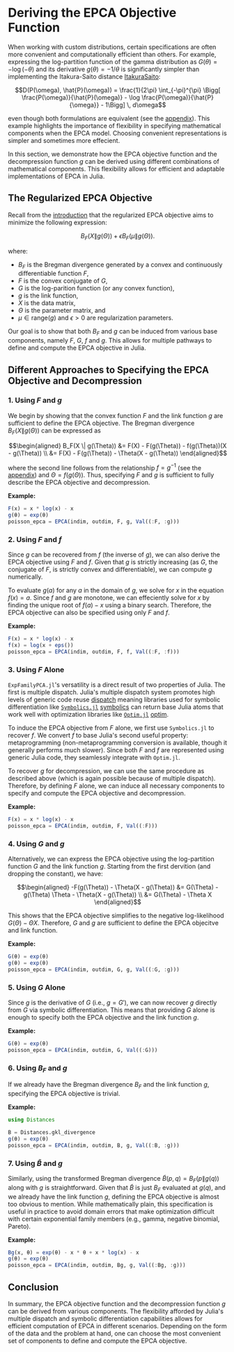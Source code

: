 # Deriving the EPCA Objective Function

When working with custom distributions, certain specifications are often more convenient and computationally efficient than others. For example, expressing the log-partition function of the gamma distribution as $G(\theta) = -\log(-\theta)$ and its derivative $g(\theta) = -1/\theta$ is significantly simpler than implementing the Itakura-Saito distance [ItakuraSaito](@cite):

```math
D(P(\omega), \hat{P}(\omega)) = \frac{1}{2\pi} \int_{-\pi}^{\pi} \Bigg[ \frac{P(\omega)}{\hat{P}(\omega)} - \log \frac{P(\omega)}{\hat{P}{\omega}} - 1\Bigg] \, d\omega
```

even though both formulations are equivalent (see the [appendix](./appendix/gamma.md)). This example highlights the importance of flexibility in specifying mathematical components when the EPCA model. Choosing convenient representations is simpler and sometimes more effecient.

In this section, we demonstrate how the EPCA objective function and the decompression function $g$ can be derived using different combinations of mathematical components. This flexibility allows for efficient and adaptable implementations of EPCA in Julia.

## The Regularized EPCA Objective

Recall from the [introduction](./intro.md) that the regularized EPCA objective aims to minimize the following expression:

```math
B_{F}(X \| g(\Theta)) + \epsilon B_{F}(\mu \| g(\Theta)).
```

where:

*  $B_F$ is the Bregman divergence generated by a convex and continuously differentiable function $F$,
*  $F$ is the convex conjugate of $G$,
*  $G$ is the log-parition function (or any convex function),
*  $g$ is the link function,
*  $X$ is the data matrix,
*  $\Theta$ is the parameter matrix, and
*  $\mu \in \mathrm{range}(g)$ and $\epsilon > 0$ are regularization parameters.

Our goal is to show that both $B_F$ and $g$ can be induced from various base components, namely $F$, $G$, $f$ and $g$. This allows for multiple pathways to define and compute the EPCA objective in Julia.

## Different Approaches to Specifying the EPCA Objective and Decompression

### 1. Using $F$ and $g$

We begin by showing that the convex function $F$ and the link function $g$ are sufficient to define the EPCA objective. The Bregman divergence $B_F(X \| g(\Theta))$ can be expressed as

```math
\begin{aligned}
B_F(X \| g(\Theta)) &= F(X) - F(g(\Theta)) - f(g(\Theta))(X - g(\Theta)) \\
&= F(X) - F(g(\Theta)) - \Theta(X - g(\Theta))
\end{aligned}
```

where the second line follows from the relationship $f = g^{-1}$ (see the [appendix](./appendix/inverses.md)) and $\Theta = f(g(\Theta))$. Thus, specifying $F$ and $g$ is sufficient to fully describe the EPCA objective and decompression.

**Example:**
```julia
F(x) = x * log(x) - x
g(θ) = exp(θ)
poisson_epca = EPCA(indim, outdim, F, g, Val((:F, :g)))
```

### 2. Using $F$ and $f$

Since $g$ can be recovered from $f$ (the inverse of $g$), we can also derive the EPCA objective using $F$ and $f$. Given that $g$ is strictly increasing (as $G$, the conjugate of $F$, is strictly convex and differentiable), we can compute $g$ numerically.

To evaluate $g(a)$ for any $a$ in the domain of $g$, we solve for $x$ in the equation $f(x) = a$. Since $f$ and $g$ are monotone, we can effeciently solve for $x$ by finding the unique root of $f(a) - x$ using a binary search. Therefore, the EPCA objective can also be specified using only $F$ and $f$.

**Example:**
```julia
F(x) = x * log(x) - x
f(x) = log(x + eps())
poisson_epca = EPCA(indim, outdim, F, f, Val((:F, :f)))
```

### 3. Using $F$ Alone

`ExpFamilyPCA.jl`'s versatility is a direct result of two properties of Julia. The first is multiple dispatch. Julia's multiple dispatch system promotes high levels of generic code reuse [dispatch](@cite) meaning libraries used for symbolic differentiation like [`Symbolics.jl`](https://symbolics.juliasymbolics.org/stable/) [symbolics](@cite) can return base Julia atoms that work well with optimization libraries like [`Optim.jl`](https://julianlsolvers.github.io/Optim.jl/stable/) [optim](@cite).

To induce the EPCA objective from $F$ alone, we first use `Symbolics.jl` to recover $f$. We convert $f$ to base Julia's second useful property: metaprogramming (non-metaprogramming conversion is available, though it generally performs much slower). Since both $F$ and $f$ are represented using generic Julia code, they seamlessly integrate with `Optim.jl`.

To recover $g$ for decompression, we can use the same procedure as described above (which is again possible because of multiple dispatch). Therefore, by defining $F$ alone, we can induce all necessary components to specify and compute the EPCA objective and decompression.

**Example:**
```julia
F(x) = x * log(x) - x
poisson_epca = EPCA(indim, outdim, F, Val((:F)))
```

### 4. Using $G$ and $g$

Alternatively, we can express the EPCA objective using the log-partition function $G$ and the link function $g$. Starting from the first dervition (and dropping the constant), we have:

```math
\begin{aligned}
-F(g(\Theta)) - \Theta(X - g(\Theta)) &= G(\Theta) - g(\Theta) \Theta - \Theta(X - g(\Theta)) \\
&= G(\Theta) - \Theta X
\end{aligned}
```

This shows that the EPCA objective simplifies to the negative log-likelihood $G(\Theta) - \Theta X$. Therefore, $G$ and $g$ are sufficient to define the EPCA objecitve and link function.

**Example:**
```julia
G(θ) = exp(θ)
g(θ) = exp(θ)
poisson_epca = EPCA(indim, outdim, G, g, Val((:G, :g)))
```

### 5. Using $G$ Alone

Since $g$ is the derivative of $G$ (i.e., $g = G'$), we can now recover $g$ directly from $G$ via symbolic differentiation. This means that providing $G$ alone is enough to specify both the EPCA objective and the link function $g$.

**Example:**
```julia
G(θ) = exp(θ)
poisson_epca = EPCA(indim, outdim, G, Val((:G)))
```

### 6. Using $B_F$ and $g$

If we already have the Bregman divergence $B_F$ and the link function $g$, specifying the EPCA objective is trivial.

**Example:**
```julia
using Distances

B = Distances.gkl_divergence
g(θ) = exp(θ)
poisson_epca = EPCA(indim, outdim, B, g, Val((:B, :g)))
```

### 7. Using $\tilde{B}$ and $g$

Similarly, using the transformed Bregman divergence $\tilde{B}(p, q) = B_F(p \| g(q))$ along with $g$ is straightforward. Given that $\tilde{B}$ is just $B_F$ evaluated at $g(q)$, and we already have the link function $g$, defining the EPCA objective is almost too obvious to mention. While mathematically plain, this specification is useful in practice to avoid domain errors that make optimization difficult with certain exponential family members (e.g., gamma, negative binomial, Pareto).

**Example:**
```julia
Bg(x, θ) = exp(θ) - x * θ + x * log(x) - x
g(θ) = exp(θ)
poisson_epca = EPCA(indim, outdim, Bg, g, Val((:Bg, :g)))
```

## Conclusion

In summary, the EPCA objective function and the decompression function $g$ can be derived from various components. The flexibility afforded by Julia's multiple dispatch and symbolic differentiation capabilities allows for efficient computation of EPCA in different scenarios. Depending on the form of the data and the problem at hand, one can choose the most convenient set of components to define and compute the EPCA objective.

